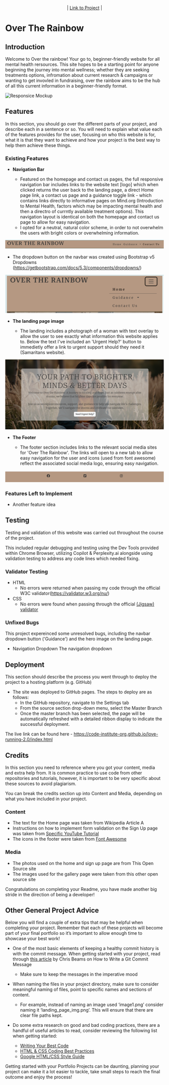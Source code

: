 


<p align="center">
| <a href="https://majak02.github.io/Over-The-Rainbow/index.html" target="_blank">Link to Project</a> |
</p>

# Over The Rainbow

## Introduction
Welcome to Over the rainbow! Your go to, beginner-friendly website for all mental health rersources. This site hopes to be a starting point for anyone beginning the journey into mental  wellness; whether they are seeking treatments options,  infromation about current research & campaigns or wanting to get invovled in fundraising, over the rainbow aims to be the hub of all this current information in a beginner-friendly format. 

![Responsice Mockup](https://github.com/lucyrush/readme-template/blob/master/media/love_running_mockup.png)

## Features 

In this section, you should go over the different parts of your project, and describe each in a sentence or so. You will need to explain what value each of the features provides for the user, focusing on who this website is for, what it is that they want to achieve and how your project is the best way to help them achieve these things.

### Existing Features

- __Navigation Bar__

  - Featured on the homepage and contact us pages, the full responsive navigation bar includes links to the website text [logo] which when clicked returns the user back to the landing page, a direct Home page link, a contact us page and a guidance toggle link - which contains links directly to informative pages on Mind.org (Introduction to Mental Health, factors which may be impacting mental health and then a directro of currntly available treatment options). This navigation layout is identical on both the homepage and contact us page to allow for easy navigation.
  - I opted for a neutral, natural color scheme, in order to not overwhelm the users with bright colors or overwhelming information. 

![Nav Bar](/docs/screenshots/navbar.png)

- The dropdown button on the navbar was created using Bootstrap v5 Dropdowns (https://getbootstrap.com/docs/5.3/components/dropdowns/)

![Dropdown Nav Bar](docs/screenshots/nav-dropdown.png)

- __The landing page image__

  - The landing includes a photograph of a woman with text overlay to allow the user to see exactly what information this website applies to. Below the text I've included an 'Urgent Help?' button to immedietly offer a link to urgent support should they need it (Samaritans website). 
  

![Landing Page](/docs/screenshots/hero-image.png)




- __The Footer__ 

  - The footer section includes links to the relevant social media sites for 'Over The Rainbow'. The links will open to a new tab to allow easy navigation for the user and icons (used from font awesome) reflect the associated social media logo, ensuring easy navigation. 

![Footer](/docs/screenshots/footer.png)






### Features Left to Implement

- Another feature idea

## Testing 

Testing and validation of this website was carried out throughout the course of the project.

This included regular debugging and testing using the Dev Tools provided within Chrome Browser, utilizing Copilot & Perplexity.ai alongside using validation testing to address any code lines which needed fixing.


### Validator Testing 

- HTML
  - No errors were returned when passing my code through the official W3C validator(https://validator.w3.org/nu/)
- CSS
  - No errors were found when passing through the official [(Jigsaw) validator](https://jigsaw.w3.org/css-validator/validator?uri=https%3A%2F%2Fvalidator.w3.org%2Fnu%2F%3Fdoc%3Dhttps%253A%252F%252Fcode-institute-org.github.io%252Flove-running-2.0%252Findex.html&profile=css3svg&usermedium=all&warning=1&vextwarning=&lang=en#css)

### Unfixed Bugs

This project expereinced some unresolved bugs, including the navbar dropdown button ('Guidance') and the hero image on the landing page. 

- Navigation Dropdown
  The navigation dropdown

## Deployment

This section should describe the process you went through to deploy the project to a hosting platform (e.g. GitHub) 

- The site was deployed to GitHub pages. The steps to deploy are as follows: 
  - In the GitHub repository, navigate to the Settings tab 
  - From the source section drop-down menu, select the Master Branch
  - Once the master branch has been selected, the page will be automatically refreshed with a detailed ribbon display to indicate the successful deployment. 

The live link can be found here - https://code-institute-org.github.io/love-running-2.0/index.html 


## Credits 

In this section you need to reference where you got your content, media and extra help from. It is common practice to use code from other repositories and tutorials, however, it is important to be very specific about these sources to avoid plagiarism. 

You can break the credits section up into Content and Media, depending on what you have included in your project. 

### Content 

- The text for the Home page was taken from Wikipedia Article A
- Instructions on how to implement form validation on the Sign Up page was taken from [Specific YouTube Tutorial](https://www.youtube.com/)
- The icons in the footer were taken from [Font Awesome](https://fontawesome.com/)

### Media

- The photos used on the home and sign up page are from This Open Source site
- The images used for the gallery page were taken from this other open source site


Congratulations on completing your Readme, you have made another big stride in the direction of being a developer! 

## Other General Project Advice

Below you will find a couple of extra tips that may be helpful when completing your project. Remember that each of these projects will become part of your final portfolio so it’s important to allow enough time to showcase your best work! 

- One of the most basic elements of keeping a healthy commit history is with the commit message. When getting started with your project, read through [this article](https://chris.beams.io/posts/git-commit/) by Chris Beams on How to Write  a Git Commit Message 
  - Make sure to keep the messages in the imperative mood 

- When naming the files in your project directory, make sure to consider meaningful naming of files, point to specific names and sections of content.
  - For example, instead of naming an image used ‘image1.png’ consider naming it ‘landing_page_img.png’. This will ensure that there are clear file paths kept. 

- Do some extra research on good and bad coding practices, there are a handful of useful articles to read, consider reviewing the following list when getting started:
  - [Writing Your Best Code](https://learn.shayhowe.com/html-css/writing-your-best-code/)
  - [HTML & CSS Coding Best Practices](https://medium.com/@inceptiondj.info/html-css-coding-best-practice-fadb9870a00f)
  - [Google HTML/CSS Style Guide](https://google.github.io/styleguide/htmlcssguide.html#General)

Getting started with your Portfolio Projects can be daunting, planning your project can make it a lot easier to tackle, take small steps to reach the final outcome and enjoy the process! 
